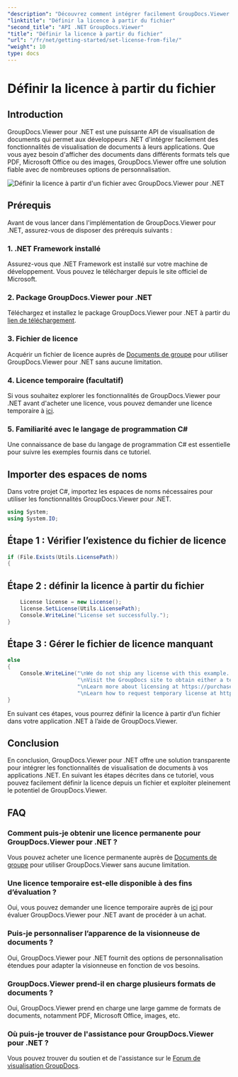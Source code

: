 ```yaml
---
"description": "Découvrez comment intégrer facilement GroupDocs.Viewer pour .NET à vos applications. Définissez la licence, visualisez les documents et personnalisez l'apparence de la visionneuse."
"linktitle": "Définir la licence à partir du fichier"
"second_title": "API .NET GroupDocs.Viewer"
"title": "Définir la licence à partir du fichier"
"url": "/fr/net/getting-started/set-license-from-file/"
"weight": 10
type: docs
---
```

# Définir la licence à partir du fichier

## Introduction
GroupDocs.Viewer pour .NET est une puissante API de visualisation de documents qui permet aux développeurs .NET d'intégrer facilement des fonctionnalités de visualisation de documents à leurs applications. Que vous ayez besoin d'afficher des documents dans différents formats tels que PDF, Microsoft Office ou des images, GroupDocs.Viewer offre une solution fiable avec de nombreuses options de personnalisation.

![Définir la licence à partir d'un fichier avec GroupDocs.Viewer pour .NET](/viewer/getting-started/set-license-from-file.png)

## Prérequis
Avant de vous lancer dans l'implémentation de GroupDocs.Viewer pour .NET, assurez-vous de disposer des prérequis suivants :
### 1. .NET Framework installé
Assurez-vous que .NET Framework est installé sur votre machine de développement. Vous pouvez le télécharger depuis le site officiel de Microsoft.
### 2. Package GroupDocs.Viewer pour .NET
Téléchargez et installez le package GroupDocs.Viewer pour .NET à partir du [lien de téléchargement](https://releases.groupdocs.com/viewer/net/).
### 3. Fichier de licence
Acquérir un fichier de licence auprès de [Documents de groupe](https://purchase.groupdocs.com/buy) pour utiliser GroupDocs.Viewer pour .NET sans aucune limitation.
### 4. Licence temporaire (facultatif)
Si vous souhaitez explorer les fonctionnalités de GroupDocs.Viewer pour .NET avant d'acheter une licence, vous pouvez demander une licence temporaire à [ici](https://purchase.groupdocs.com/temporary-license/).
### 5. Familiarité avec le langage de programmation C#
Une connaissance de base du langage de programmation C# est essentielle pour suivre les exemples fournis dans ce tutoriel.

## Importer des espaces de noms
Dans votre projet C#, importez les espaces de noms nécessaires pour utiliser les fonctionnalités GroupDocs.Viewer pour .NET.

```csharp
using System;
using System.IO;
```

## Étape 1 : Vérifier l’existence du fichier de licence
```csharp
if (File.Exists(Utils.LicensePath))
{
```
## Étape 2 : définir la licence à partir du fichier
```csharp
    License license = new License();
    license.SetLicense(Utils.LicensePath);
    Console.WriteLine("License set successfully.");
}
```
## Étape 3 : Gérer le fichier de licence manquant
```csharp
else
{
    Console.WriteLine("\nWe do not ship any license with this example. " +
                      "\nVisit the GroupDocs site to obtain either a temporary or permanent license. " +
                      "\nLearn more about licensing at https://purchase.groupdocs.com/faqs/licensing. " +
                      "\nLearn how to request temporary license at https://purchase.groupdocs.com/temporary-license.");
}
```
En suivant ces étapes, vous pourrez définir la licence à partir d’un fichier dans votre application .NET à l’aide de GroupDocs.Viewer.

## Conclusion
En conclusion, GroupDocs.Viewer pour .NET offre une solution transparente pour intégrer les fonctionnalités de visualisation de documents à vos applications .NET. En suivant les étapes décrites dans ce tutoriel, vous pouvez facilement définir la licence depuis un fichier et exploiter pleinement le potentiel de GroupDocs.Viewer.
## FAQ
### Comment puis-je obtenir une licence permanente pour GroupDocs.Viewer pour .NET ?
Vous pouvez acheter une licence permanente auprès de [Documents de groupe](https://purchase.groupdocs.com/buy) pour utiliser GroupDocs.Viewer sans aucune limitation.
### Une licence temporaire est-elle disponible à des fins d’évaluation ?
Oui, vous pouvez demander une licence temporaire auprès de [ici](https://purchase.groupdocs.com/temporary-license/) pour évaluer GroupDocs.Viewer pour .NET avant de procéder à un achat.
### Puis-je personnaliser l’apparence de la visionneuse de documents ?
Oui, GroupDocs.Viewer pour .NET fournit des options de personnalisation étendues pour adapter la visionneuse en fonction de vos besoins.
### GroupDocs.Viewer prend-il en charge plusieurs formats de documents ?
Oui, GroupDocs.Viewer prend en charge une large gamme de formats de documents, notamment PDF, Microsoft Office, images, etc.
### Où puis-je trouver de l'assistance pour GroupDocs.Viewer pour .NET ?
Vous pouvez trouver du soutien et de l'assistance sur le [Forum de visualisation GroupDocs](https://forum.groupdocs.com/c/viewer/9).
